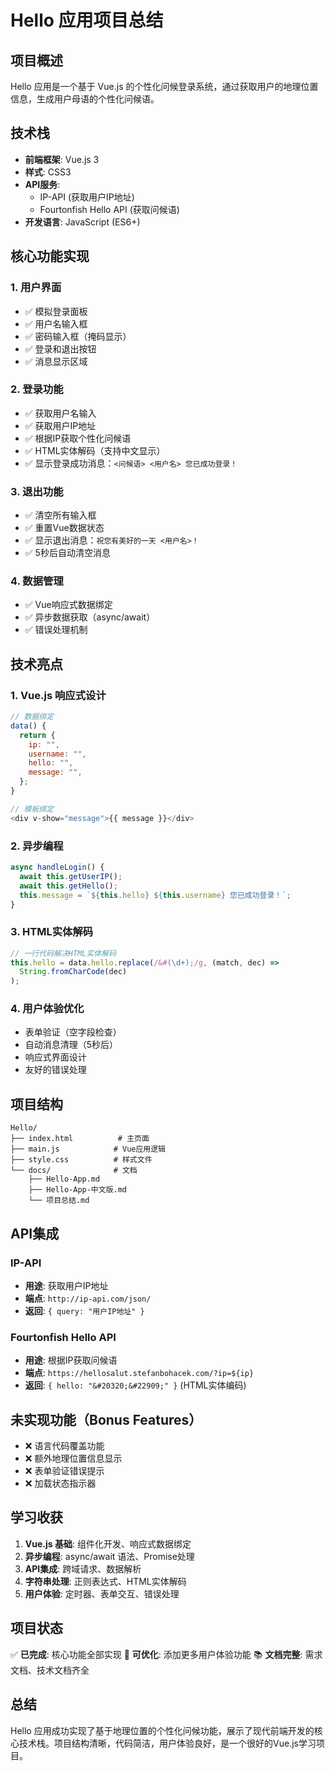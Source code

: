 # Hello 应用项目总结

## 项目概述

Hello 应用是一个基于 Vue.js 的个性化问候登录系统，通过获取用户的地理位置信息，生成用户母语的个性化问候语。

## 技术栈

- **前端框架**: Vue.js 3
- **样式**: CSS3
- **API服务**: 
  - IP-API (获取用户IP地址)
  - Fourtonfish Hello API (获取问候语)
- **开发语言**: JavaScript (ES6+)

## 核心功能实现

### 1. 用户界面
- ✅ 模拟登录面板
- ✅ 用户名输入框
- ✅ 密码输入框（掩码显示）
- ✅ 登录和退出按钮
- ✅ 消息显示区域

### 2. 登录功能
- ✅ 获取用户名输入
- ✅ 获取用户IP地址
- ✅ 根据IP获取个性化问候语
- ✅ HTML实体解码（支持中文显示）
- ✅ 显示登录成功消息：`<问候语> <用户名> 您已成功登录！`

### 3. 退出功能
- ✅ 清空所有输入框
- ✅ 重置Vue数据状态
- ✅ 显示退出消息：`祝您有美好的一天 <用户名>！`
- ✅ 5秒后自动清空消息

### 4. 数据管理
- ✅ Vue响应式数据绑定
- ✅ 异步数据获取（async/await）
- ✅ 错误处理机制

## 技术亮点

### 1. Vue.js 响应式设计
```javascript
// 数据绑定
data() {
  return {
    ip: "",
    username: "",
    hello: "",
    message: "",
  };
}

// 模板绑定
<div v-show="message">{{ message }}</div>
```

### 2. 异步编程
```javascript
async handleLogin() {
  await this.getUserIP();
  await this.getHello();
  this.message = `${this.hello} ${this.username} 您已成功登录！`;
}
```

### 3. HTML实体解码
```javascript
// 一行代码解决HTML实体解码
this.hello = data.hello.replace(/&#(\d+);/g, (match, dec) => 
  String.fromCharCode(dec)
);
```

### 4. 用户体验优化
- 表单验证（空字段检查）
- 自动消息清理（5秒后）
- 响应式界面设计
- 友好的错误处理

## 项目结构

```
Hello/
├── index.html          # 主页面
├── main.js            # Vue应用逻辑
├── style.css          # 样式文件
└── docs/              # 文档
    ├── Hello-App.md
    ├── Hello-App-中文版.md
    └── 项目总结.md
```

## API集成

### IP-API
- **用途**: 获取用户IP地址
- **端点**: `http://ip-api.com/json/`
- **返回**: `{ query: "用户IP地址" }`

### Fourtonfish Hello API
- **用途**: 根据IP获取问候语
- **端点**: `https://hellosalut.stefanbohacek.com/?ip=${ip}`
- **返回**: `{ hello: "&#20320;&#22909;" }` (HTML实体编码)

## 未实现功能（Bonus Features）

- ❌ 语言代码覆盖功能
- ❌ 额外地理位置信息显示
- ❌ 表单验证错误提示
- ❌ 加载状态指示器

## 学习收获

1. **Vue.js 基础**: 组件化开发、响应式数据绑定
2. **异步编程**: async/await 语法、Promise处理
3. **API集成**: 跨域请求、数据解析
4. **字符串处理**: 正则表达式、HTML实体解码
5. **用户体验**: 定时器、表单交互、错误处理

## 项目状态

✅ **已完成**: 核心功能全部实现
🔄 **可优化**: 添加更多用户体验功能
📚 **文档完整**: 需求文档、技术文档齐全

## 总结

Hello 应用成功实现了基于地理位置的个性化问候功能，展示了现代前端开发的核心技术栈。项目结构清晰，代码简洁，用户体验良好，是一个很好的Vue.js学习项目。
